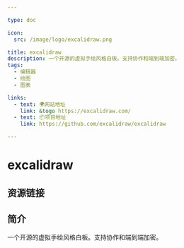 ```yaml
---

type: doc

icon:
  src: /image/logo/excalidraw.png

title: excalidraw
description: 一个开源的虚拟手绘风格白板。支持协作和端到端加密。
tags:
  - 编辑器
  - 绘图
  - 图表

links:
  - text: 🌍网站地址
    link: &togo https://excalidraw.com/
  - text: 📦项目地址
    link: https://github.com/excalidraw/excalidraw

---
```


<ShowLogo />

# excalidraw

<ShowTags />

<ShowBreadcrumb />

## 资源链接

<ShowLinks />

## 简介

一个开源的虚拟手绘风格白板。支持协作和端到端加密。
